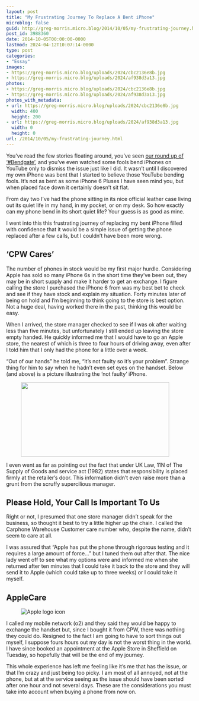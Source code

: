 ```yaml
---
layout: post
title: "My Frustrating Journey To Replace A Bent iPhone"
microblog: false
guid: http://greg-morris.micro.blog/2014/10/05/my-frustrating-journey.html
post_id: 3988360
date: 2014-10-05T00:00:00-0000
lastmod: 2024-04-12T10:07:14-0000
type: post
categories:
- "Essay"
images:
- https://greg-morris.micro.blog/uploads/2024/cbc2136e8b.jpg
- https://greg-morris.micro.blog/uploads/2024/af938d3a13.jpg
photos:
- https://greg-morris.micro.blog/uploads/2024/cbc2136e8b.jpg
- https://greg-morris.micro.blog/uploads/2024/af938d3a13.jpg
photos_with_metadata:
- url: https://greg-morris.micro.blog/uploads/2024/cbc2136e8b.jpg
  width: 400
  height: 200
- url: https://greg-morris.micro.blog/uploads/2024/af938d3a13.jpg
  width: 0
  height: 0
url: /2014/10/05/my-frustrating-journey.html
---
```

<p>You’ve read the few stories floating around, you’ve seen <a href="http://techaeris.com/2014/09/24/iphone-6-bendgate-control-heres-internets-best-responses/">our round up of ‘#Bendgate’</a>, and you’ve even watched some fools bend iPhones on YouTube only to dismiss the issue just like I did. It wasn’t until I discovered my own iPhone was bent that I started to believe those YouTube bending fools. It’s not as bent as some iPhone 6 Pluses I have seen mind you, but when placed face down it certainly doesn’t sit flat.</p><p>From day two I’ve had the phone sitting in its nice official leather case living out its quiet life in my hand, in my pocket, or on my desk. So how exactly can my phone bend in its short quiet life? Your guess is as good as mine.</p><p>I went into this this frustrating journey of replacing my bent iPhone filled with confidence that it would be a simple issue of getting the phone replaced after a few calls, but I couldn’t have been more wrong.</p><h2 id="%E2%80%98cpw-cares%E2%80%99"><strong><strong><strong>‘CPW Cares’</strong></strong></strong></h2><p>The number of phones in stock would be my first major hurdle. Considering Apple has sold so many iPhone 6s in the short time they’ve been out, they may be in short supply and make it harder to get an exchange. I figure calling the store I purchased the iPhone 6 from was my best bet to check and see if they have stock and explain my situation. Forty minutes later of being on hold and I’m beginning to think going to the store is best option. Not a huge deal, having worked there in the past, thinking this would be easy.</p><p>When I arrived, the store manager checked to see if I was ok after waiting less than five minutes, but unfortunately I still ended up leaving the store empty handed. He quickly informed me that I would have to go an Apple store, the nearest of which is three to four hours of driving away, even after I told him that I only had the phone for a little over a week.</p><p>“Out of our hands” he told me, “it’s not faulty so it’s your problem”. Strange thing for him to say when he hadn’t even set eyes on the handset. Below (and above) is a picture illustrating the ‘not faulty’ iPhone.</p><figure class="kg-card kg-image-card"><img src="uploads/2024/cbc2136e8b.jpg" class="kg-image" alt loading="lazy" width="400" height="200" /></figure><p>I even went as far as pointing out the fact that under UK Law, 11N of The Supply of Goods and service act (1982) states that responsibility is placed firmly at the retailer’s door. This information didn’t even raise more than a grunt from the scruffy supercilious manager.</p><h2 id="please-hold-your-call-is-important-to-us"><strong><strong><strong>Please Hold, Your Call Is Important To Us</strong></strong></strong></h2><p>Right or not, I presumed that one store manager didn’t speak for the business, so thought it best to try a little higher up the chain. I called the Carphone Warehouse Customer care number who, despite the name, didn’t seem to care at all.</p><p>I was assured that “Apple has put the phone through rigorous testing and it requires a large amount of force…” but I tuned them out after that. The nice lady went off to see what my options were and informed me when she returned after ten minutes that I could take it back to the store and they will send it to Apple (which could take up to three weeks) or I could take it myself.</p><h2 id="applecare"><strong><strong><strong>AppleCare</strong></strong></strong></h2><figure class="kg-card kg-image-card"><img src="uploads/2024/af938d3a13.jpg" class="kg-image" alt="Apple logo icon" loading="lazy" /></figure><p>I called my mobile network (o2) and they said they would be happy to exchange the handset but, since I bought it from CPW, there was nothing they could do. Resigned to the fact I am going to have to sort things out myself, I suppose fours hours out my day is not the worst thing in the world. I have since booked an appointment at the Apple Store in Sheffield on Tuesday, so hopefully that will be the end of my journey.</p><p>This whole experience has left me feeling like it’s me that has the issue, or that I’m crazy and just being too picky. I am most of all annoyed, not at the phone, but at at the service seeing as the issue should have been sorted after one hour and not several days. These are the considerations you must take into account when buying a phone from now on.</p>
